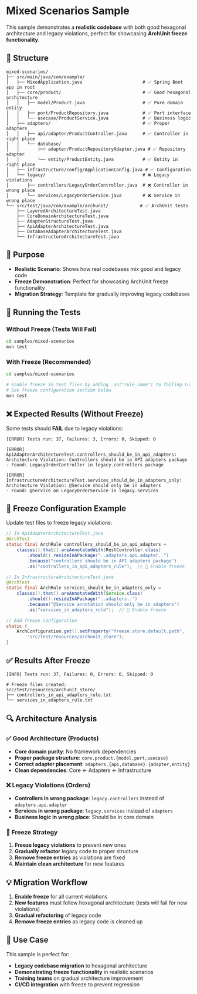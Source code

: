 # Mixed Scenarios Sample

This sample demonstrates a **realistic codebase** with both good hexagonal architecture and legacy violations, perfect for showcasing **ArchUnit freeze functionality**.

## 📁 Structure

```
mixed-scenarios/
├── src/main/java/com/example/
│   ├── MixedApplication.java                       # ✅ Spring Boot app in root
│   ├── core/product/                               # ✅ Good hexagonal architecture
│   │   ├── model/Product.java                      # ✅ Pure domain entity
│   │   ├── port/ProductRepository.java             # ✅ Port interface
│   │   └── usecase/ProductService.java             # ✅ Business logic
│   ├── adapters/                                   # ✅ Proper adapters
│   │   ├── api/adapter/ProductController.java      # ✅ Controller in right place
│   │   └── database/
│   │       ├── adapter/ProductRepositoryAdapter.java # ✅ Repository adapter
│   │       └── entity/ProductEntity.java           # ✅ Entity in right place
│   ├── infrastructure/config/ApplicationConfig.java # ✅ Configuration
│   └── legacy/                                     # ❌ Legacy violations
│       ├── controllers/LegacyOrderController.java  # ❌ Controller in wrong place
│       └── services/LegacyOrderService.java        # ❌ Service in wrong place
└── src/test/java/com/example/archunit/            # ✅ ArchUnit tests
    ├── LayeredArchitectureTest.java
    ├── CoreDomainArchitectureTest.java
    ├── AdapterStructureTest.java
    ├── ApiAdapterArchitectureTest.java
    ├── DatabaseAdapterArchitectureTest.java
    └── InfrastructureArchitectureTest.java
```

## 🎯 Purpose

- **Realistic Scenario**: Shows how real codebases mix good and legacy code
- **Freeze Demonstration**: Perfect for showcasing ArchUnit freeze functionality
- **Migration Strategy**: Template for gradually improving legacy codebases

## 🧪 Running the Tests

### Without Freeze (Tests Will Fail)
```bash
cd samples/mixed-scenarios
mvn test
```

### With Freeze (Recommended)
```bash
cd samples/mixed-scenarios

# Enable freeze in test files by adding .as("rule_name") to failing rules
# See freeze configuration section below
mvn test
```

## ❌ Expected Results (Without Freeze)

Some tests should **FAIL** due to legacy violations:

```
[ERROR] Tests run: 37, Failures: 3, Errors: 0, Skipped: 0

[ERROR] ApiAdapterArchitectureTest.controllers_should_be_in_api_adapters:
Architecture Violation: Controllers should be in API adapters package
- Found: LegacyOrderController in legacy.controllers package

[ERROR] InfrastructureArchitectureTest.services_should_be_in_adapters_only:
Architecture Violation: @Service should only be in adapters
- Found: @Service on LegacyOrderService in legacy.services
```

## 🧊 Freeze Configuration Example

Update test files to freeze legacy violations:

```java
// In ApiAdapterArchitectureTest.java
@ArchTest
static final ArchRule controllers_should_be_in_api_adapters =
    classes().that().areAnnotatedWith(RestController.class)
        .should().resideInAPackage("..adapters.api.adapter..")
        .because("controllers should be in API adapters package")
        .as("controllers_in_api_adapters_rule");  // 🧊 Enable freeze

// In InfrastructureArchitectureTest.java
@ArchTest
static final ArchRule services_should_be_in_adapters_only =
    classes().that().areAnnotatedWith(Service.class)
        .should().resideInAPackage("..adapters..")
        .because("@Service annotation should only be in adapters")
        .as("services_in_adapters_rule");  // 🧊 Enable freeze

// Add freeze configuration
static {
    ArchConfiguration.get().setProperty("freeze.store.default.path",
        "src/test/resources/archunit_store");
}
```

## ✅ Results After Freeze

```
[INFO] Tests run: 37, Failures: 0, Errors: 0, Skipped: 0

# Freeze files created:
src/test/resources/archunit_store/
├── controllers_in_api_adapters_rule.txt
└── services_in_adapters_rule.txt
```

## 🔍 Architecture Analysis

### ✅ Good Architecture (Products)
- **Core domain purity**: No framework dependencies
- **Proper package structure**: `core.product.{model,port,usecase}`
- **Correct adapter placement**: `adapters.{api,database}.{adapter,entity}`
- **Clean dependencies**: Core ← Adapters ← Infrastructure

### ❌ Legacy Violations (Orders)
- **Controllers in wrong package**: `legacy.controllers` instead of `adapters.api.adapter`
- **Services in wrong package**: `legacy.services` instead of `adapters`
- **Business logic in wrong place**: Should be in core domain

### 🧊 Freeze Strategy
1. **Freeze legacy violations** to prevent new ones
2. **Gradually refactor** legacy code to proper structure
3. **Remove freeze entries** as violations are fixed
4. **Maintain clean architecture** for new features

## 💡 Migration Workflow

1. **Enable freeze** for all current violations
2. **New features** must follow hexagonal architecture (tests will fail for new violations)
3. **Gradual refactoring** of legacy code
4. **Remove freeze entries** as legacy code is cleaned up

## 🚀 Use Case

This sample is perfect for:
- **Legacy codebase migration** to hexagonal architecture
- **Demonstrating freeze functionality** in realistic scenarios
- **Training teams** on gradual architecture improvement
- **CI/CD integration** with freeze to prevent regression